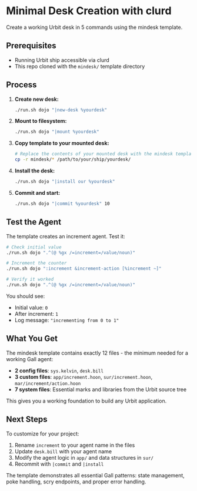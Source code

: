 # Minimal Desk Creation with clurd

Create a working Urbit desk in 5 commands using the mindesk template.

## Prerequisites

- Running Urbit ship accessible via clurd
- This repo cloned with the `mindesk/` template directory

## Process

1. **Create new desk:**
   ```bash
   ./run.sh dojo "|new-desk %yourdesk"
   ```

2. **Mount to filesystem:**
   ```bash
   ./run.sh dojo "|mount %yourdesk"
   ```

3. **Copy template to your mounted desk:**
   ```bash
   # Replace the contents of your mounted desk with the mindesk template
   cp -r mindesk/* /path/to/your/ship/yourdesk/
   ```

4. **Install the desk:**
   ```bash
   ./run.sh dojo "|install our %yourdesk"
   ```

5. **Commit and start:**
   ```bash
   ./run.sh dojo "|commit %yourdesk" 10
   ```

## Test the Agent

The template creates an increment agent. Test it:

```bash
# Check initial value
./run.sh dojo ".^(@ %gx /=increment=/value/noun)"

# Increment the counter
./run.sh dojo ":increment &increment-action [%increment ~]"

# Verify it worked
./run.sh dojo ".^(@ %gx /=increment=/value/noun)"
```

You should see:
- Initial value: `0`
- After increment: `1`
- Log message: `"incrementing from 0 to 1"`

## What You Get

The mindesk template contains exactly 12 files - the minimum needed for a working Gall agent:

- **2 config files**: `sys.kelvin`, `desk.bill`
- **3 custom files**: `app/increment.hoon`, `sur/increment.hoon`, `mar/increment/action.hoon`
- **7 system files**: Essential marks and libraries from the Urbit source tree

This gives you a working foundation to build any Urbit application.

## Next Steps

To customize for your project:
1. Rename `increment` to your agent name in the files
2. Update `desk.bill` with your agent name
3. Modify the agent logic in `app/` and data structures in `sur/`
4. Recommit with `|commit` and `|install`

The template demonstrates all essential Gall patterns: state management, poke handling, scry endpoints, and proper error handling.
